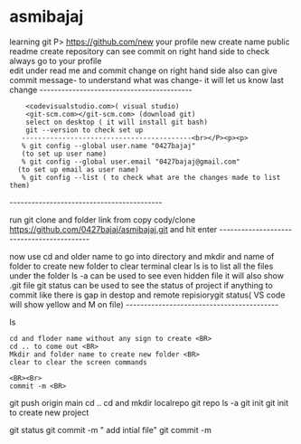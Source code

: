 # asmibajaj
learning git
P> 
https://github.com/new
your profile
       new 
        create name
        public
        readme
        create repository
        can see commit on right hand side
        to check always go to your profile <br>
        edit under read me and commit change on right hand side
        also can give commit message- 
        to understand what was change- it will let us know last change
        ------------------------------------------<br></P><p><p>
      
        <codevisualstudio.com>( visual studio)
        <git-scm.com></git-scm.com> (download git)
        select on desktop ( it will install git bash)
        git --version to check set up
       ------------------------------------------<br></P><p><p>
       % git config --global user.name "0427bajaj"
       (to set up user name)
       % git config --global user.email "0427bajaj@gmail.com"
      (to set up email as user name)
       % git config --list ( to check what are the changes made to list them)
------------------------------------------<br></P><p><p></p>
run git clone and folder link from copy cody/clone
https://github.com/0427bajaj/asmibajaj.git
and hit enter
------------------------------------------<br></P><p><p></p>
now use cd and older name to go into directory
and mkdir and name of folder to create new folder
to clear terminal clear 
ls is to list all the files under the folder
ls -a can be used to see even hidden file
it will also show .git file
git status can be used to see the status of project if anything to commit like there is gap in destop and remote repisiorygit status( VS code will show yellow and M on file)
------------------------------------------<br></P><p><p></p>ls









    cd and floder name without any sign to create <BR>
    cd .. to come out <BR>
    Mkdir and folder name to create new folder <BR>
    clear to clear the screen commands

    <BR><Br>
    commit -m <BR>
 


        
   git push origin main
   cd .. 
   cd and
   mkdir localrepo
   git repo
   ls -a
   git init
   git init to create new project
   
git status
git commit -m " add intial file"
   git commit -m
</P>
